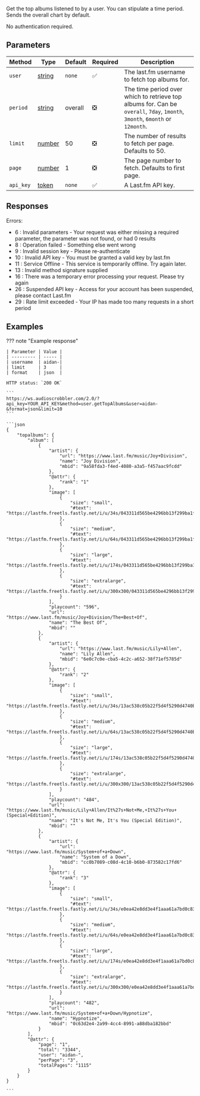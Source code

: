 Get the top albums listened to by a user. You can stipulate a time period. Sends the overall chart by default.

No authentication required.

## Parameters
| Method | Type | Default | Required | Description 
| ------ | ---- | ------- | -------- | -----------
| `user` | [string](https://developer.mozilla.org/en-US/docs/Web/JavaScript/Reference/Global_Objects/String) | `none` | :white_check_mark: | The last.fm username to fetch top albums for.
| `period` | [string](https://developer.mozilla.org/en-US/docs/Web/JavaScript/Reference/Global_Objects/String) | overall | :negative_squared_cross_mark: | The time period over which to retrieve top albums for. Can be `overall`, `7day`, `1month`, `3month`, `6month` or `12month`.
| `limit` | [number](https://developer.mozilla.org/en-US/docs/Web/JavaScript/Reference/Global_Objects/Number) | 50 | :negative_squared_cross_mark: | The number of results to fetch per page. Defaults to 50.
| `page` | [number](https://developer.mozilla.org/en-US/docs/Web/JavaScript/Reference/Global_Objects/Number) | 1       | :negative_squared_cross_mark:      | The page number to fetch. Defaults to first page.
| `api_key` | [token](https://www.last.fm/api/account/create) | `none` | :white_check_mark: | A Last.fm API key.

## Responses
Errors:

- 6 : Invalid parameters - Your request was either missing a required parameter, the parameter was not found, or had 0 results
- 8 : Operation failed - Something else went wrong  
- 9 : Invalid session key - Please re-authenticate  
- 10 : Invalid API key - You must be granted a valid key by last.fm  
- 11 : Service Offline - This service is temporarily offline. Try again later.  
- 13 : Invalid method signature supplied  
- 16 : There was a temporary error processing your request. Please try again  
- 26 : Suspended API key - Access for your account has been suspended, please contact Last.fm  
- 29 : Rate limit exceeded - Your IP has made too many requests in a short period  


## Examples
??? note "Example response"

    | Parameter | Value |
    | --------- | ----- |
    | username  | aidan-|
    | limit     | 3     |
    | format    | json  |

    HTTP status: `200 OK`

    ```
    https://ws.audioscrobbler.com/2.0/?api_key=YOUR_API_KEY&method=user.getTopAlbums&user=aidan-&format=json&limit=10
    ```

    ```json
    {
        "topalbums": {
            "album": [
                {
                    "artist": {
                        "url": "https://www.last.fm/music/Joy+Division",
                        "name": "Joy Division",
                        "mbid": "9a58fda3-f4ed-4080-a3a5-f457aac9fcdd"
                    },
                    "@attr": {
                        "rank": "1"
                    },
                    "image": [
                        {
                            "size": "small",
                            "#text": "https://lastfm.freetls.fastly.net/i/u/34s/043311d565be4296bb13f299ba1f08de.jpg"
                        },
                        {
                            "size": "medium",
                            "#text": "https://lastfm.freetls.fastly.net/i/u/64s/043311d565be4296bb13f299ba1f08de.jpg"
                        },
                        {
                            "size": "large",
                            "#text": "https://lastfm.freetls.fastly.net/i/u/174s/043311d565be4296bb13f299ba1f08de.jpg"
                        },
                        {
                            "size": "extralarge",
                            "#text": "https://lastfm.freetls.fastly.net/i/u/300x300/043311d565be4296bb13f299ba1f08de.jpg"
                        }
                    ],
                    "playcount": "596",
                    "url": "https://www.last.fm/music/Joy+Division/The+Best+Of",
                    "name": "The Best Of",
                    "mbid": ""
                },
                {
                    "artist": {
                        "url": "https://www.last.fm/music/Lily+Allen",
                        "name": "Lily Allen",
                        "mbid": "6e0c7c0e-cba5-4c2c-a652-38f71ef5785d"
                    },
                    "@attr": {
                        "rank": "2"
                    },
                    "image": [
                        {
                            "size": "small",
                            "#text": "https://lastfm.freetls.fastly.net/i/u/34s/13ac538c05b22f5d4f5290d4740b59f4.png"
                        },
                        {
                            "size": "medium",
                            "#text": "https://lastfm.freetls.fastly.net/i/u/64s/13ac538c05b22f5d4f5290d4740b59f4.png"
                        },
                        {
                            "size": "large",
                            "#text": "https://lastfm.freetls.fastly.net/i/u/174s/13ac538c05b22f5d4f5290d4740b59f4.png"
                        },
                        {
                            "size": "extralarge",
                            "#text": "https://lastfm.freetls.fastly.net/i/u/300x300/13ac538c05b22f5d4f5290d4740b59f4.png"
                        }
                    ],
                    "playcount": "484",
                    "url": "https://www.last.fm/music/Lily+Allen/It%27s+Not+Me,+It%27s+You+(Special+Edition)",
                    "name": "It's Not Me, It's You (Special Edition)",
                    "mbid": ""
                },
                {
                    "artist": {
                        "url": "https://www.last.fm/music/System+of+a+Down",
                        "name": "System of a Down",
                        "mbid": "cc0b7089-c08d-4c10-b6b0-873582c17fd6"
                    },
                    "@attr": {
                        "rank": "3"
                    },
                    "image": [
                        {
                            "size": "small",
                            "#text": "https://lastfm.freetls.fastly.net/i/u/34s/e0ea42e8dd3e4f1aaa61a7bd0c833117.png"
                        },
                        {
                            "size": "medium",
                            "#text": "https://lastfm.freetls.fastly.net/i/u/64s/e0ea42e8dd3e4f1aaa61a7bd0c833117.png"
                        },
                        {
                            "size": "large",
                            "#text": "https://lastfm.freetls.fastly.net/i/u/174s/e0ea42e8dd3e4f1aaa61a7bd0c833117.png"
                        },
                        {
                            "size": "extralarge",
                            "#text": "https://lastfm.freetls.fastly.net/i/u/300x300/e0ea42e8dd3e4f1aaa61a7bd0c833117.png"
                        }
                    ],
                    "playcount": "482",
                    "url": "https://www.last.fm/music/System+of+a+Down/Hypnotize",
                    "name": "Hypnotize",
                    "mbid": "0c63d2e4-2a99-4cc4-8991-a88dba182bbd"
                }
            ],
            "@attr": {
                "page": "1",
                "total": "3344",
                "user": "aidan-",
                "perPage": "3",
                "totalPages": "1115"
            }
        }
    }
    
    ```
